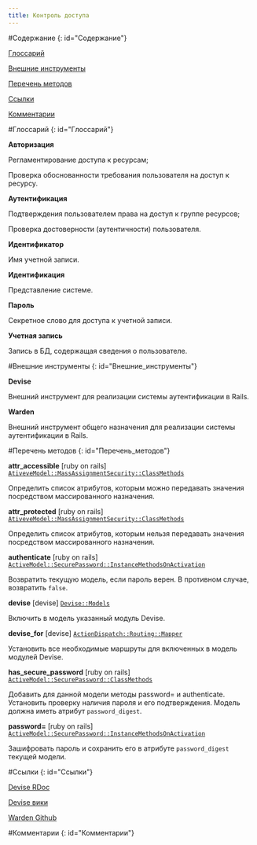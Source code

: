 ```yaml
---
title: Контроль доступа
---
```


#Содержание
{: id="Содержание"}

[Глоссарий](#Глоссарий)

[Внешние инструменты](#Внешние_инструменты)

[Перечень методов](#Перечень_методов)

[Ссылки](#Ссылки)

[Комментарии](#Комментарии)

#Глоссарий
{: id="Глоссарий"}

**Авторизация**

Регламентирование доступа к ресурсам;

Проверка обоснованности требования пользователя на доступ к ресурсу.

**Аутентификация**

Подтверждения пользователем права на доступ к группе ресурсов;

Проверка достоверности (аутентичности) пользователя.

**Идентификатор**

Имя учетной записи.

**Идентификация**

Представление системе.

**Пароль**

Секретное слово для доступа к учетной записи.

**Учетная запись**

Запись в БД, содержащая сведения о пользователе.

#Внешние инструменты
{: id="Внешние_инструменты"}

**Devise**

Внешний инструмент для реализации системы аутентификации в Rails.

**Warden**

Внешний инструмент общего назначения для реализации системы аутентификации в Rails.

#Перечень методов
{: id="Перечень_методов"}

**attr_accessible** \[ruby on rails\] [`AtiveveModel::MassAssignmentSecurity::ClassMethods`](http://rdoc.info/gems/activemodel/ActiveModel/MassAssignmentSecurity/ClassMethods)

Определить список атрибутов, которым можно передавать значения посредством массированного назначения.

**attr_protected** \[ruby on rails\] [`AtiveveModel::MassAssignmentSecurity::ClassMethods`](http://rdoc.info/gems/activemodel/ActiveModel/MassAssignmentSecurity/ClassMethods)

Определить список атрибутов, которым нельзя передaвать значения посредством массированного назначения.

**authenticate** \[ruby on rails\] [`ActiveModel::SecurePassword::InstanceMethodsOnActivation`](http://rdoc.info/gems/activemodel/ActiveModel/SecurePassword/InstanceMethodsOnActivation)

Возвратить текущую модель, если пароль верен. В противном случае, возвратить `false`.

**devise** \[devise\] [`Devise::Models`](http://rdoc.info/gems/devise/Devise/Models)

Включить в модель указанный модуль Devise.

**devise_for** \[devise\] [`ActionDispatch::Routing::Mapper`](http://rdoc.info/gems/devise/ActionDispatch/Routing/Mapper)

Установить все необходимые маршруты для включенных в модель модулей Devise.

**has_secure_password** \[ruby on rails\] [`ActiveModel::SecurePassword::ClassMethods`](http://rdoc.info/gems/activemodel/ActiveModel/SecurePassword/ClassMethods)

Добавить для данной модели методы password= и authenticate. Установить проверку наличия пароля и его подтверждения. Модель должна иметь атрибут `password_digest`.

**password=** \[ruby on rails\] [`ActiveModel::SecurePassword::InstanceMethodsOnActivation`](http://rdoc.info/gems/activemodel/ActiveModel/SecurePassword/InstanceMethodsOnActivation)

Зашифровать пароль и сохранить его в атрибуте `password_digest` текущей модели.

#Ссылки
{: id="Ссылки"}

[Devise RDoc](http://rubydoc.info/gems/devise/frames)

[Devise вики](https://github.com/plataformatec/devise/wiki)

[Warden Github](https://github.com/hassox/warden)

#Комментарии
{: id="Комментарии"}
